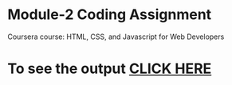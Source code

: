 # Module-2 Coding Assignment

Coursera course: HTML, CSS, and Javascript for Web Developers

# To see the output [CLICK HERE](https://pbtwebd.github.io/Coursera-HTML-CSS-JS/Assignments/module-2//index.html)

